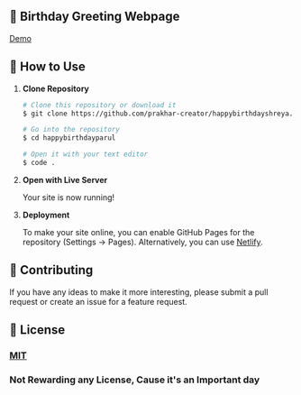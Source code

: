 ## 🎉 Birthday Greeting Webpage 

[Demo](https://github.com/Prakhar-creator/happybirthdayshreya.io)

## 🚀 How to Use

1.  **Clone Repository**

    ```bash
    # Clone this repository or download it
    $ git clone https://github.com/prakhar-creator/happybirthdayshreya.io

    # Go into the repository
    $ cd happybirthdayparul

    # Open it with your text editor
    $ code .
    ```

2. **Open with Live Server**

    Your site is now running!

3. **Deployment**

    To make your site online, you can enable GitHub Pages for the repository (Settings -> Pages). Alternatively, you can use [Netlify](https://www.netlify.com/).

## 📝 Contributing

If you have any ideas to make it more interesting, please submit a pull request or create an issue for a feature request.

## 🤝 License

### [MIT](LICENSE)
### Not Rewarding any License, Cause it's an Important day ###

